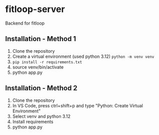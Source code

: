# fitloop-server
Backend for fitloop


## Installation - Method 1

1. Clone the repository
2. Create a virtual environment (used python 3.12) ```python -m venv venv```
3. ```pip install -r requirements.txt```
4. source venv/bin/activate
4. python app.py

## Installation - Method 2

1. Clone the repository
2. In VS Code, press ctrl+shift+p and type "Python: Create Virtual Environment"
3. Select venv and python 3.12
4. Install requirements
5. python app.py
